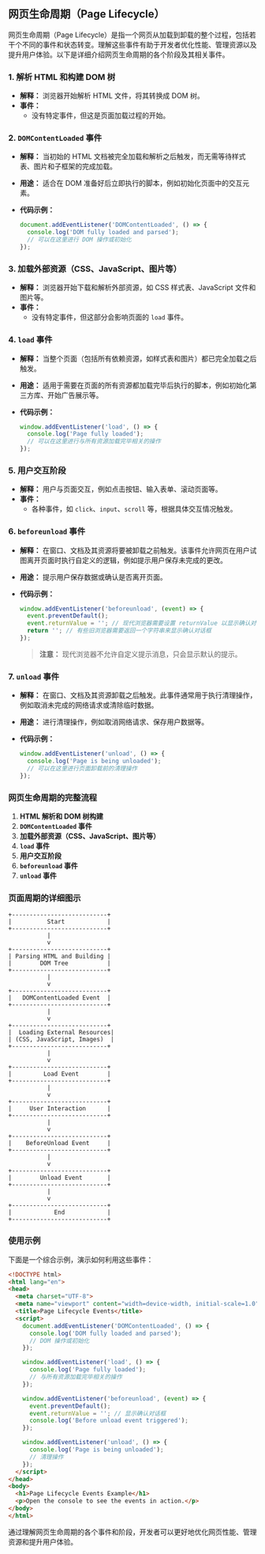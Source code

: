 ## 网页生命周期（Page Lifecycle）

网页生命周期（Page Lifecycle）是指一个网页从加载到卸载的整个过程，包括若干个不同的事件和状态转变。理解这些事件有助于开发者优化性能、管理资源以及提升用户体验。以下是详细介绍网页生命周期的各个阶段及其相关事件。

### 1. **解析 HTML 和构建 DOM 树**

- **解释：** 浏览器开始解析 HTML 文件，将其转换成 DOM 树。
- **事件：**
  - 没有特定事件，但这是页面加载过程的开始。

### 2. **`DOMContentLoaded` 事件**

- **解释：** 当初始的 HTML 文档被完全加载和解析之后触发，而无需等待样式表、图片和子框架的完成加载。
- **用途：** 适合在 DOM 准备好后立即执行的脚本，例如初始化页面中的交互元素。
- **代码示例：**

  ```javascript
  document.addEventListener('DOMContentLoaded', () => {
    console.log('DOM fully loaded and parsed');
    // 可以在这里进行 DOM 操作或初始化
  });
  ```

### 3. **加载外部资源（CSS、JavaScript、图片等）**

- **解释：** 浏览器开始下载和解析外部资源，如 CSS 样式表、JavaScript 文件和图片等。
- **事件：**
  - 没有特定事件，但这部分会影响页面的 `load` 事件。

### 4. **`load` 事件**

- **解释：** 当整个页面（包括所有依赖资源，如样式表和图片）都已完全加载之后触发。
- **用途：** 适用于需要在页面的所有资源都加载完毕后执行的脚本，例如初始化第三方库、开始广告展示等。
- **代码示例：**

  ```javascript
  window.addEventListener('load', () => {
    console.log('Page fully loaded');
    // 可以在这里进行与所有资源加载完毕相关的操作
  });
  ```

### 5. **用户交互阶段**

- **解释：** 用户与页面交互，例如点击按钮、输入表单、滚动页面等。
- **事件：**
  - 各种事件，如 `click`、`input`、`scroll` 等，根据具体交互情况触发。

### 6. **`beforeunload` 事件**

- **解释：** 在窗口、文档及其资源将要被卸载之前触发。该事件允许网页在用户试图离开页面时执行自定义的逻辑，例如提示用户保存未完成的更改。
- **用途：** 提示用户保存数据或确认是否离开页面。
- **代码示例：**

  ```javascript
  window.addEventListener('beforeunload', (event) => {
    event.preventDefault();
    event.returnValue = ''; // 现代浏览器需要设置 returnValue 以显示确认对话框
    return ''; // 有些旧浏览器需要返回一个字符串来显示确认对话框
  });
  ```

  > **注意：** 现代浏览器不允许自定义提示消息，只会显示默认的提示。

### 7. **`unload` 事件**

- **解释：** 在窗口、文档及其资源卸载之后触发。此事件通常用于执行清理操作，例如取消未完成的网络请求或清除临时数据。
- **用途：** 进行清理操作，例如取消网络请求、保存用户数据等。
- **代码示例：**

  ```javascript
  window.addEventListener('unload', () => {
    console.log('Page is being unloaded');
    // 可以在这里进行页面卸载前的清理操作
  });
  ```

### 网页生命周期的完整流程

1. **HTML 解析和 DOM 树构建**
2. **`DOMContentLoaded` 事件**
3. **加载外部资源（CSS、JavaScript、图片等）**
4. **`load` 事件**
5. **用户交互阶段**
6. **`beforeunload` 事件**
7. **`unload` 事件**

### 页面周期的详细图示

```plaintext
+---------------------------+
|          Start            |
+---------------------------+
           |
           v
+---------------------------+
| Parsing HTML and Building |
|        DOM Tree           |
+---------------------------+
           |
           v
+---------------------------+
|   DOMContentLoaded Event  |
+---------------------------+
           |
           v
+---------------------------+
|  Loading External Resources|
| (CSS, JavaScript, Images)  |
+---------------------------+
           |
           v
+---------------------------+
|         Load Event        |
+---------------------------+
           |
           v
+---------------------------+
|     User Interaction      |
+---------------------------+
           |
           v
+---------------------------+
|    BeforeUnload Event     |
+---------------------------+
           |
           v
+---------------------------+
|        Unload Event       |
+---------------------------+
           |
           v
+---------------------------+
|            End            |
+---------------------------+
```

### 使用示例

下面是一个综合示例，演示如何利用这些事件：

```html
<!DOCTYPE html>
<html lang="en">
<head>
  <meta charset="UTF-8">
  <meta name="viewport" content="width=device-width, initial-scale=1.0">
  <title>Page Lifecycle Events</title>
  <script>
    document.addEventListener('DOMContentLoaded', () => {
      console.log('DOM fully loaded and parsed');
      // DOM 操作或初始化
    });

    window.addEventListener('load', () => {
      console.log('Page fully loaded');
      // 与所有资源加载完毕相关的操作
    });

    window.addEventListener('beforeunload', (event) => {
      event.preventDefault();
      event.returnValue = ''; // 显示确认对话框
      console.log('Before unload event triggered');
    });

    window.addEventListener('unload', () => {
      console.log('Page is being unloaded');
      // 清理操作
    });
  </script>
</head>
<body>
  <h1>Page Lifecycle Events Example</h1>
  <p>Open the console to see the events in action.</p>
</body>
</html>
```

通过理解网页生命周期的各个事件和阶段，开发者可以更好地优化网页性能、管理资源和提升用户体验。